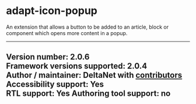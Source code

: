 adapt-icon-popup
===============

An extension that allows a button to be added to an article, block or component which opens more content in a popup.

----------------------------
**Version number:**  2.0.6     
**Framework versions supported:**  2.0.4    
**Author / maintainer:** DeltaNet with [contributors](https://github.com/deltanet/adapt-icon-popup/graphs/contributors)     
**Accessibility support:** Yes  
**RTL support:** Yes
**Authoring tool support:** no
----------------------------

